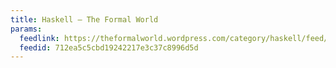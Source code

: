 ```yaml
---
title: Haskell – The Formal World
params:
  feedlink: https://theformalworld.wordpress.com/category/haskell/feed/atom/
  feedid: 712ea5c5cbd19242217e3c37c8996d5d
---
```

